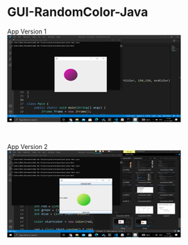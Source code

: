 # GUI-RandomColor-Java

App Version 1
<br>
<img src="z1img.png" width="400" height="200"> 

<br>

App Version 2
<br>
<img src="z3img.png" width="400" height="200"> 
